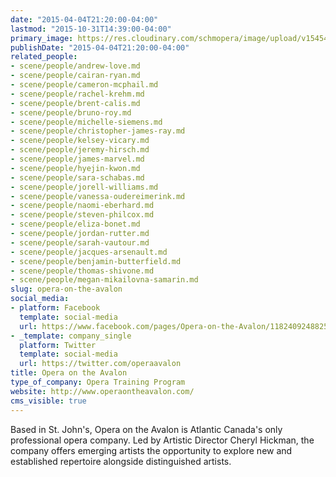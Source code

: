 ```yaml
---
date: "2015-04-04T21:20:00-04:00"
lastmod: "2015-10-31T14:39:00-04:00"
primary_image: https://res.cloudinary.com/schmopera/image/upload/v1545409169/media/webhook-uploads/1446316779703/Logo---OOTA.jpg.jpg
publishDate: "2015-04-04T21:20:00-04:00"
related_people:
- scene/people/andrew-love.md
- scene/people/cairan-ryan.md
- scene/people/cameron-mcphail.md
- scene/people/rachel-krehm.md
- scene/people/brent-calis.md
- scene/people/bruno-roy.md
- scene/people/michelle-siemens.md
- scene/people/christopher-james-ray.md
- scene/people/kelsey-vicary.md
- scene/people/jeremy-hirsch.md
- scene/people/james-marvel.md
- scene/people/hyejin-kwon.md
- scene/people/sara-schabas.md
- scene/people/jorell-williams.md
- scene/people/vanessa-oudereimerink.md
- scene/people/naomi-eberhard.md
- scene/people/steven-philcox.md
- scene/people/eliza-bonet.md
- scene/people/jordan-rutter.md
- scene/people/sarah-vautour.md
- scene/people/jacques-arsenault.md
- scene/people/benjamin-butterfield.md
- scene/people/thomas-shivone.md
- scene/people/megan-mikailovna-samarin.md
slug: opera-on-the-avalon
social_media:
- platform: Facebook
  template: social-media
  url: https://www.facebook.com/pages/Opera-on-the-Avalon/118240924882531?fref=ts
- _template: company_single
  platform: Twitter
  template: social-media
  url: https://twitter.com/operaavalon
title: Opera on the Avalon
type_of_company: Opera Training Program
website: http://www.operaontheavalon.com/
cms_visible: true
---
```


<p>
	Based in St. John's, Opera on the Avalon is Atlantic Canada's only professional opera company. Led by Artistic Director Cheryl Hickman, the company offers emerging artists the opportunity to explore new and established repertoire alongside distinguished artists.
</p>
